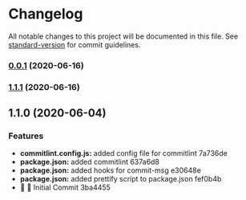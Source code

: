 # Changelog

All notable changes to this project will be documented in this file. See [standard-version](https://github.com/conventional-changelog/standard-version) for commit guidelines.

### [0.0.1](https://github.com/vvsubash/projectSaveechi/compare/v1.1.1...v0.0.1) (2020-06-16)

### [1.1.1](https://github.com/vvsubash/projectSaveechi/compare/v1.1.0...v1.1.1) (2020-06-16)

## 1.1.0 (2020-06-04)


### Features

* **commitlint.config.js:** added config file for commitlint 7a736de
* **package.json:** added commitlint 637a6d8
* **package.json:** added hooks for commit-msg e30648e
* **package.json:** added prettify script to package.json fef0b4b
* 🎸 :tada: Initial Commit 3ba4455
